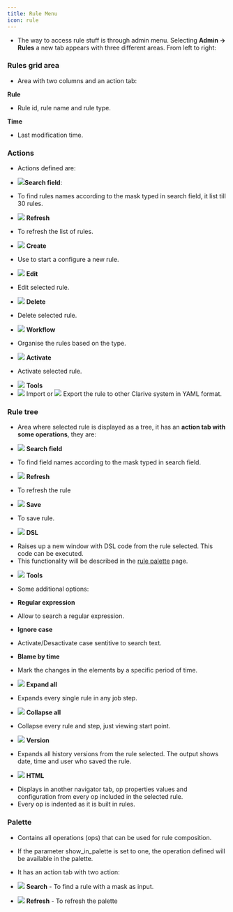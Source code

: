 ```yaml
---
title: Rule Menu
icon: rule
---
```


* The way to access rule stuff is through admin menu. Selecting **Admin → Rules** a new tab appears with three different areas. From left to right:

### Rules grid area

* Area with two columns and an action tab:

**Rule**

* Rule id, rule name and rule type.

**Time**

* Last modification time.

### Actions

* Actions defined are:

- <img src="/static/images/icons/search-small.png" />**Search field**:
* To find rules names according to the mask typed in search field, it list till 30 rules.

- <img src="/static/images/icons/refresh.png" /> **Refresh**

* To refresh the list of rules.

- <img src="/static/images/icons/add.gif" /> **Create**

* Use to start a configure a new rule.

- <img src="/static/images/icons/edit.gif" /> **Edit**

* Edit selected rule.

- <img src="/static/images/icons/delete_.png" /> **Delete**

* Delete selected rule.

- <img src="/static/images/icons/workflow.png" /> **Workflow**

* Organise the rules based on the type.

- <img src="/static/images/icons/restart_new.png" /> **Activate**

* Activate selected rule.

- <img src="/static/images/icons/wrench.gif" /> **Tools**
- <img src="/static/images/icons/import.png" /> Import or <img src="/static/images/icons/export.png" /> Export the rule to other Clarive system in YAML format.

### Rule tree

* Area where selected rule is displayed as a tree, it has an **action tab with some operations**, they are:

- <img src="/static/images/icons/search-small.png" /> **Search field**

* To find field names according to the mask typed in search field.

- <img src="/static/images/icons/refresh.png" /> **Refresh**

* To refresh the rule

- <img src="/static/images/icons/save.png" /> **Save**

* To save rule.

- <img src="/static/images/icons/edit.gif" /> **DSL**

* Raises up a new window with DSL code from the rule selected. This code can be executed.
* This functionality will be described in the [rule palette](rules/rule-palette) page.

- <img src="/static/images/icons/wrench.gif" /> **Tools**

* Some additional options:

- **Regular expression**

* Allow to search a regular expression.

- **Ignore case**

* Activate/Desactivate case sentitive to search text.

- **Blame by time**

* Mark the changes in the elements by a specific period of time.

- <img src="/static/images/icons/expandall.png" /> **Expand all**

* Expands every single rule in any job step.

- <img src="/static/images/icons/collapseall.png" /> **Collapse all**

* Collapse every rule and step, just viewing start point.

- <img src="/static/images/icons/history.png" /> **Version**

* Expands all history versions from the rule selected. The output shows date, time and user who saved the rule.

- <img src="/static/images/icons/html.png" /> **HTML**

* Displays in another navigator tab, op properties values and configuration from every op included in the selected rule.
* Every op is indented as it is built in rules.

### Palette

* Contains all operations (ops) that can be used for rule composition.
* If the parameter show_in_palette is set to one, the operation defined will be available in the palette.

* It has an action tab with two action:

- <img src="/static/images/icons/search-small.png" /> **Search** - To find a rule with a mask as input.

- <img src="/static/images/icons/refresh.png" /> **Refresh** - To refresh the palette

